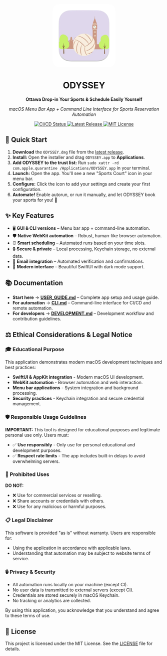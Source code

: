 <div align="center">
  <img src="Sources/Resources/Assets.xcassets/AppIcon.appiconset/icon_512x512.png" alt="ODYSSEY Logo" width="200" style="border-radius: 20px;">
  <h1>ODYSSEY</h1>
  <p><strong>Ottawa Drop-in Your Sports & Schedule Easily Yourself</strong></p>
  <p><em>macOS Menu Bar App + Command Line Interface for Sports Reservation Automation</em></p>
  <p>
    <a href="https://github.com/Amet13/ODYSSEY/actions/workflows/build-release.yml">
<img src="https://github.com/Amet13/ODYSSEY/actions/workflows/build-release.yml/badge.svg" alt="CI/CD Status">
    </a>
    <a href="https://github.com/Amet13/ODYSSEY/releases">
      <img src="https://img.shields.io/github/v/release/Amet13/ODYSSEY?label=version" alt="Latest Release">
    </a>
    <a href="https://github.com/Amet13/ODYSSEY/blob/main/LICENSE">
      <img src="https://img.shields.io/badge/License-MIT-green" alt="MIT License">
    </a>
  </p>
</div>

## 🚀 Quick Start

1. **Download** the `ODYSSEY.dmg` file from the [latest release](https://github.com/Amet13/ODYSSEY/releases/latest/).
2. **Install:** Open the installer and drag `ODYSSEY.app` to **Applications**.
3. **Add ODYSSEY to the trust list:** Run `sudo xattr -rd com.apple.quarantine /Applications/ODYSSEY.app` in your terminal.
4. **Launch:** Open the app. You'll see a new "Sports Court" icon in your menu bar.
5. **Configure:** Click the icon to add your settings and create your first configuration.
6. **Automate!** Enable autorun, or run it manually, and let ODYSSEY book your sports for you! 🎉

## ✨ Key Features

- 🖥️ **GUI & CLI versions** – Menu bar app + command-line automation.
- 🛡️ **Native WebKit automation** – Robust, human-like browser automation.
- ⏰ **Smart scheduling** – Automated runs based on your time slots.
- 🔒 **Secure & private** – Local processing, Keychain storage, no external data.
- 📧 **Email integration** – Automated verification and confirmations.
- 🎨 **Modern interface** – Beautiful SwiftUI with dark mode support.

## 📚 Documentation

- **Start here** → **[USER_GUIDE.md](Documentation/USER_GUIDE.md)** – Complete app setup and usage guide.
- **For automation** → **[CLI.md](Documentation/CLI.md)** – Command-line interface for CI/CD and remote automation.
- **For developers** → **[DEVELOPMENT.md](Documentation/DEVELOPMENT.md)** – Development workflow and contribution guidelines.

## ⚖️ Ethical Considerations & Legal Notice

### 🎓 Educational Purpose

This application demonstrates modern macOS development techniques and best practices:

- **SwiftUI & AppKit integration** - Modern macOS UI development.
- **WebKit automation** - Browser automation and web interaction.
- **Menu bar applications** - System integration and background processing.
- **Security practices** - Keychain integration and secure credential management.

### 🛡️ Responsible Usage Guidelines

**IMPORTANT:** This tool is designed for educational purposes and legitimate personal use only. Users must:

- ✅ **Use responsibly** - Only use for personal educational and development purposes.
- ✅ **Respect rate limits** - The app includes built-in delays to avoid overwhelming servers.

### 🚫 Prohibited Uses

**DO NOT:**

- ❌ Use for commercial services or reselling.
- ❌ Share accounts or credentials with others.
- ❌ Use for any malicious or harmful purposes.

### 📋 Legal Disclaimer

This software is provided "as is" without warranty. Users are responsible for:

- Using the application in accordance with applicable laws.
- Understanding that automation may be subject to website terms of service.

### 🔒 Privacy & Security

- All automation runs locally on your machine (except CI).
- No user data is transmitted to external servers (except CI).
- Credentials are stored securely in macOS Keychain.
- No tracking or analytics are collected.

By using this application, you acknowledge that you understand and agree to these terms of use.

## 📄 License

This project is licensed under the MIT License. See the [LICENSE](LICENSE) file for details.
